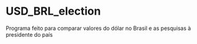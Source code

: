 # USD_BRL_election
Programa feito para comparar valores do dólar no Brasil e as pesquisas à presidente do país
